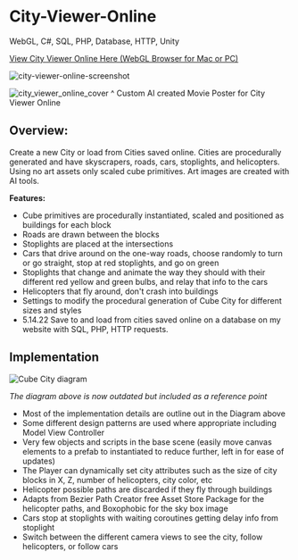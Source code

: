 # City-Viewer-Online
WebGL, C#, SQL, PHP, Database, HTTP, Unity

[View City Viewer Online Here (WebGL Browser for Mac or PC)](https://yalewinter.com/cityviewer/)

![city-viewer-online-screenshot](https://user-images.githubusercontent.com/5803874/178402932-6e00a948-c27d-4bc9-a0b0-0477fc079663.jpg)

![city_viewer_online_cover](https://user-images.githubusercontent.com/5803874/180682434-d539d3f2-0831-4a4a-8c79-445dd764289c.JPG)
^ Custom AI created Movie Poster for City Viewer Online

## Overview:
Create a new City or load from Cities saved online. Cities are procedurally generated and have skyscrapers, roads, cars, stoplights, and helicopters. Using no art assets only scaled cube primitives. Art images are created with AI tools.

**Features:**
- Cube primitives are procedurally instantiated, scaled and positioned as buildings for each block
- Roads are drawn between the blocks
- Stoplights are placed at the intersections
- Cars that drive around on the one-way roads, choose randomly to turn or go straight, stop at red stoplights, and go on green
- Stoplights that change and animate the way they should with their different red yellow and green bulbs, and relay that info to the cars
- Helicopters that fly around, don't crash into buildings
- Settings to modify the procedural generation of Cube City for different sizes and styles
- 5.14.22 Save to and load from cities saved online on a database on my website with SQL, PHP, HTTP requests.

## Implementation
![Cube City diagram](https://user-images.githubusercontent.com/5803874/156256669-fc3db5f4-8708-4918-bf10-ecfbf9ab4b22.jpg)

*The diagram above is now outdated but included as a reference point*

- Most of the implementation details are outline out in the Diagram above
- Some different design patterns are used where appropriate including Model View Controller
- Very few objects and scripts in the base scene (easily move canvas elements to a prefab to instantiated to reduce further, left in for ease of updates)
- The Player can dynamically set city attributes such as the size of city blocks in X, Z, number of helicopters, city color, etc
- Helicopter possible paths are discarded if they fly through buildings
- Adapts from Bezier Path Creator free Asset Store Package for the helicopter paths, and Boxophobic for the sky box image
- Cars stop at stoplights with waiting coroutines getting delay info from stoplight
- Switch between the different camera views to see the city, follow helicopters, or follow cars
